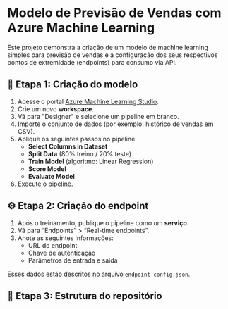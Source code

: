 # Modelo de Previsão de Vendas com Azure Machine Learning

Este projeto demonstra a criação de um modelo de machine learning simples para previsão de vendas e a configuração dos seus respectivos pontos de extremidade (endpoints) para consumo via API.

## 🧠 Etapa 1: Criação do modelo

1. Acesse o portal [Azure Machine Learning Studio](https://ml.azure.com).
2. Crie um novo **workspace**.
3. Vá para "Designer" e selecione um pipeline em branco.
4. Importe o conjunto de dados (por exemplo: histórico de vendas em CSV).
5. Aplique os seguintes passos no pipeline:
   - **Select Columns in Dataset**
   - **Split Data** (80% treino / 20% teste)
   - **Train Model** (algoritmo: Linear Regression)
   - **Score Model**
   - **Evaluate Model**
6. Execute o pipeline.

## ⚙️ Etapa 2: Criação do endpoint

1. Após o treinamento, publique o pipeline como um **serviço**.
2. Vá para “Endpoints” > “Real-time endpoints”.
3. Anote as seguintes informações:
   - URL do endpoint
   - Chave de autenticação
   - Parâmetros de entrada e saída

Esses dados estão descritos no arquivo `endpoint-config.json`.

## 🧾 Etapa 3: Estrutura do repositório

